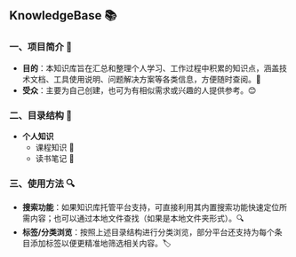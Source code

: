 ## KnowledgeBase 📚

### 一、项目简介 🌟
- **目的**：本知识库旨在汇总和整理个人学习、工作过程中积累的知识点，涵盖技术文档、工具使用说明、问题解决方案等各类信息，方便随时查阅。📝
- **受众**：主要为自己创建，也可为有相似需求或兴趣的人提供参考。😊

### 二、目录结构 📂
- **个人知识**
    - 课程知识 🍕
    - 读书笔记 📖

### 三、使用方法 🔍
- **搜索功能**：如果知识库托管平台支持，可直接利用其内置搜索功能快速定位所需内容；也可以通过本地文件查找（如果是本地文件夹形式）。🔍
- **标签/分类浏览**：按照上述目录结构进行分类浏览，部分平台还支持为每个条目添加标签以便更精准地筛选相关内容。🏷️
